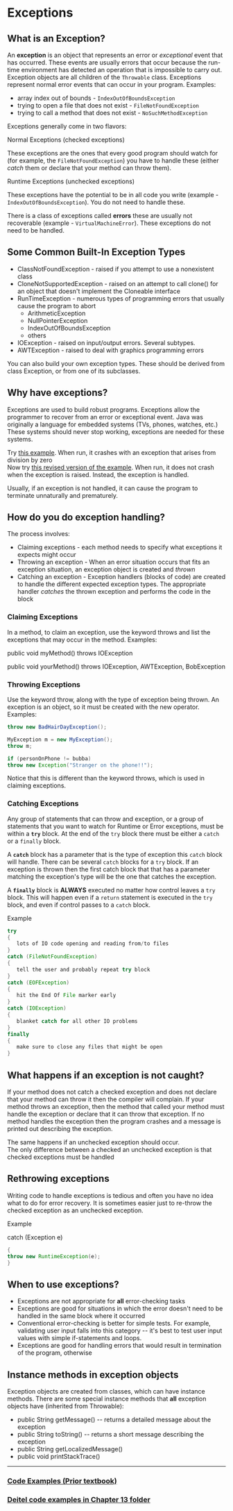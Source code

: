 # Exceptions

## What is an Exception?

An  **exception**  is an object that represents an error or  _exceptional_  event that has occurred. These events are usually errors that occur because the run-time environment has detected an operation that is impossible to carry out. Exception objects are all children of the  `Throwable`  class. Exceptions represent normal error events that can occur in your program. Examples:

-   array index out of bounds -  `IndexOutOfBoundsException`
-   trying to open a file that does not exist -  `FileNotFoundException`
-   trying to call a method that does not exist -  `NoSuchMethodException`

Exceptions generally come in two flavors:

Normal Exceptions (checked exceptions)

These exceptions are the ones that every good program should watch for (for example, the  `FileNotFoundException`) you have to handle these (either  _catch_  them or declare that your method can throw them).

Runtime Exceptions (unchecked exceptions)

These exceptions have the potential to be in all code you write (example -  `IndexOutOfBoundsException`). You do not need to handle these.

There is a class of exceptions called  **errors**  these are usually not recoverable (example -  `VirtualMachineError`). These exceptions do not need to be handled.

## Some Common Built-In Exception Types

-   ClassNotFoundException  - raised if you attempt to use a nonexistent class
-   CloneNotSupportedException  - raised on an attempt to call  clone()  for an object that doesn't implement the  Cloneable  interface
-   RunTimeException  - numerous types of programming errors that usually cause the program to abort
    -   ArithmeticException
    -   NullPointerException
    -   IndexOutOfBoundsException
    -   others
-   IOException  - raised on input/output errors. Several subtypes.
-   AWTException  - raised to deal with graphics programming errors

You can also build your own exception types. These should be derived from class  Exception, or from one of its subclasses.

## Why have exceptions?

Exceptions are used to build robust programs. Exceptions allow the programmer to recover from an error or exceptional event. Java was originally a language for embedded systems (TVs, phones, watches, etc.) These systems should never stop working, exceptions are needed for these systems.

Try  [this example](https://www.cs.fsu.edu/~myers/cop3252/notes/examples/exceptions/Test1.java). When run, it crashes with an exception that arises from division by zero  
Now try  [this revised version of the example](https://www.cs.fsu.edu/~myers/cop3252/notes/examples/exceptions/Test2.java). When run, it does not crash when the exception is raised. Instead, the exception is handled.

Usually, if an exception is not handled, it can cause the program to terminate unnaturally and prematurely.

## How do you do exception handling?

The process involves:

-   Claiming exceptions - each method needs to specify what exceptions it expects might occur
-   Throwing an exception - When an error situation occurs that fits an exception situation, an exception object is created and  _thrown_
-   Catching an exception - Exception handlers (blocks of code) are created to handle the different expected exception types. The appropriate handler  _catches_  the thrown exception and performs the code in the block

### Claiming Exceptions

In a method, to claim an exception, use the keyword throws and list the exceptions that may occur in the method. Examples:

  public void myMethod() throws IOException

  public void yourMethod() throws IOException, AWTException, BobException

  

### Throwing Exceptions

Use the keyword throw, along with the type of exception being thrown. An exception is an object, so it must be created with the new operator. Examples:

```java
throw new BadHairDayException();

MyException m = new MyException();
throw m;

if (personOnPhone != bubba)
throw new Exception("Stranger on the phone!!");
```

Notice that this is different than the keyword throws, which is used in claiming exceptions.

### Catching Exceptions

Any group of statements that can throw and exception, or a group of statements that you want to watch for Runtime or Error exceptions, must be within a  **`try`**  block. At the end of the  `try`  block there must be either a  `catch`  or a  `finally`  block.

A  **`catch`**  block has a parameter that is the type of exception this  `catch`  block will handle. There can be several  `catch`  blocks for a  `try`  block. If an exception is thrown then the first catch block that that has a parameter matching the exception's type will be the one that catches the exception.

A  **`finally`**  block is  **ALWAYS**  executed no matter how control leaves a  `try`  block. This will happen even if a  `return`  statement is executed in the  `try`  block, and even if control passes to a  `catch`  block.

Example

```java
try
{
   lots of IO code opening and reading from/to files
}
catch (FileNotFoundException)
{
   tell the user and probably repeat try block
}
catch (EOFException)
{
   hit the End Of File marker early
}
catch (IOException)
{
   blanket catch for all other IO problems
}
finally
{
   make sure to close any files that might be open
}
```
  

## What happens if an exception is not caught?

If your method does not catch a checked exception and does not declare that your method can throw it then the compiler will complain. If your method throws an exception, then the method that called your method must handle the exception or declare that it can throw that exception. If no method handles the exception then the program crashes and a message is printed out describing the exception.

The same happens if an unchecked exception should occur.  
The only difference between a checked an unchecked exception is that checked exceptions must be handled

## Rethrowing exceptions

Writing code to handle exceptions is tedious and often you have no idea what to do for error recovery. It is sometimes easier just to re-throw the checked exception as an unchecked exception.

Example

 catch (Exception e)

```java
{
throw new RuntimeException(e);
}
```

## When to use exceptions?

-   Exceptions are not appropriate for  **all**  error-checking tasks
-   Exceptions are good for situations in which the error doesn't need to be handled in the same block where it occurred
-   Conventional error-checking is better for simple tests. For example, validating user input falls into this category -- it's best to test user input values with simple if-statements and loops.
-   Exceptions are good for handling errors that would result in termination of the program, otherwise

## Instance methods in exception objects

Exception objects are created from classes, which can have instance methods. There are some special instance methods that **all** exception objects have (inherited from Throwable):

-   public String getMessage()  -- returns a detailed message about the exception
-   public String toString()  -- returns a short message describing the exception
-   public String getLocalizedMessage()
-   public void printStackTrace()

----------

### [Code Examples (Prior textbook)](https://www.cs.fsu.edu/~myers/cop3252/notes/examples/text/ch13/)

### [Deitel code examples in Chapter 13 folder](https://www.cs.fsu.edu/~myers/cop3252/notes/deitel7/ch13/)